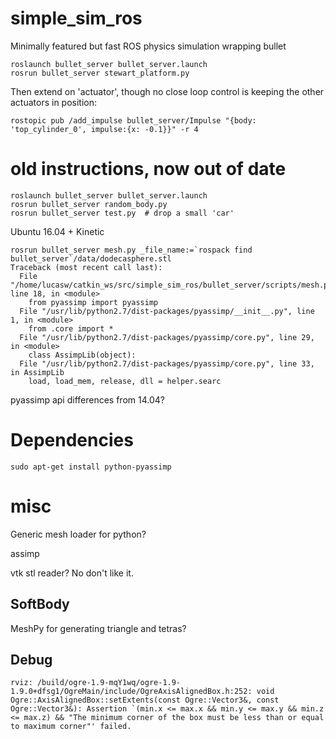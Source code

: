 # simple_sim_ros

Minimally featured but fast ROS physics simulation wrapping bullet

```
roslaunch bullet_server bullet_server.launch
rosrun bullet_server stewart_platform.py
```

Then extend on 'actuator', though no close loop control is keeping the other actuators in
position:

```
rostopic pub /add_impulse bullet_server/Impulse "{body: 'top_cylinder_0', impulse:{x: -0.1}}" -r 4
```

# old instructions, now out of date

```
roslaunch bullet_server bullet_server.launch
rosrun bullet_server random_body.py
rosrun bullet_server test.py  # drop a small 'car'
```

Ubuntu 16.04 + Kinetic

```
rosrun bullet_server mesh.py _file_name:=`rospack find bullet_server`/data/dodecasphere.stl
Traceback (most recent call last):
  File "/home/lucasw/catkin_ws/src/simple_sim_ros/bullet_server/scripts/mesh.py", line 18, in <module>
    from pyassimp import pyassimp
  File "/usr/lib/python2.7/dist-packages/pyassimp/__init__.py", line 1, in <module>
    from .core import *
  File "/usr/lib/python2.7/dist-packages/pyassimp/core.py", line 29, in <module>
    class AssimpLib(object):
  File "/usr/lib/python2.7/dist-packages/pyassimp/core.py", line 33, in AssimpLib
    load, load_mem, release, dll = helper.searc
```
pyassimp api differences from 14.04?

# Dependencies

```
sudo apt-get install python-pyassimp
```

# misc

Generic mesh loader for python?

assimp

vtk stl reader?
No don't like it.

## SoftBody

MeshPy for generating triangle and tetras?

## Debug

```
rviz: /build/ogre-1.9-mqY1wq/ogre-1.9-1.9.0+dfsg1/OgreMain/include/OgreAxisAlignedBox.h:252: void Ogre::AxisAlignedBox::setExtents(const Ogre::Vector3&, const Ogre::Vector3&): Assertion `(min.x <= max.x && min.y <= max.y && min.z <= max.z) && "The minimum corner of the box must be less than or equal to maximum corner"' failed.
```
